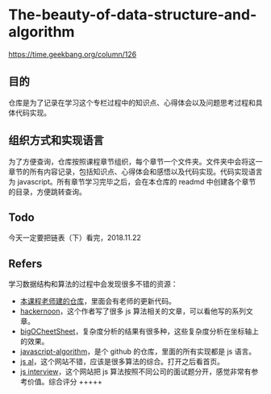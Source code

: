 # The-beauty-of-data-structure-and-algorithm
https://time.geekbang.org/column/126

## 目的
仓库是为了记录在学习这个专栏过程中的知识点、心得体会以及问题思考过程和具体代码实现。

## 组织方式和实现语言
为了方便查询，仓库按照课程章节组织，每个章节一个文件夹。文件夹中会将这一章节的所有内容记录，包括知识点、心得体会和感悟以及代码实现。代码实现语言为 javascript。所有章节学习完毕之后，会在本仓库的 readmd 中创建各个章节的目录，方便跳转查询。

## Todo
今天一定要把链表（下）看完，2018.11.22

## Refers
学习数据结构和算法的过程中会发现很多不错的资源：
- [本课程老师建的仓库](https://github.com/wangzheng0822/algo)，里面会有老师的更新代码。
- [hackernoon](https://hackernoon.com/programming-with-js-insertion-sort-1316df8354f5)，这个作者写了很多 js 算法相关的文章，可以看他写的系列文章。
- [bigOCheetSheet](http://bigocheatsheet.com/)，复杂度分析的结果有很多种，这些复杂度分析在坐标轴上的效果。
- [javascript-algorithm](https://github.com/trekhleb/javascript-algorithms)，是个 github 的仓库，里面的所有实现都是 js 语言。
- [js al](https://mgechev.github.io/javascript-algorithms/graphs_searching_dfs.js.html)，这个网站不错，应该是很多算法的综合。打开之后看首页。
- [js interview](https://js-algorithms.tutorialhorizon.com/2015/10/12/binary-tree-traversal/)，这个网站把 js 算法按照不同公司的面试题分开，感觉非常有参考价值。综合评分 +++++
